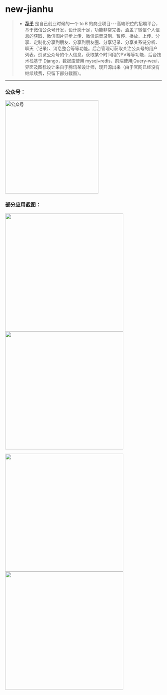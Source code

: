 # new-jianhu 
>* [荐乎](https://www.vzan.com/f/s-636113?typeId=0&h=0) 是自己创业时候的一个 to B 的商业项目---高端职位的招聘平台，基于微信公众号开发，设计感十足，功能非常完善，涵盖了微信个人信息的获取、微信图片异步上传、微信语音录制、暂停、播放、上传、分享、定制化分享到朋友、分享到朋友圈、分享记录、分享关系链分析、聊天（记录）、消息整合等等功能。后台管理可获取关注公众号的用户列表，浏览公众号的个人信息，获取某个时间段的PV等等功能，后台技术栈基于 Django，数据库使用 mysql+redis，前端使用jQuery-weui，界面及图标设计来自于腾讯某设计师，现开源出来（由于官网已经没有继续续费，只留下部分截图）。
---

### 公众号：
<img src="http://i.pengxun.cn/thumb/articles/20160809/131152257267080082@200x200.jpg" width="300" alt="公众号" align=center />

### 部分应用截图：
<img src="http://oss.vzan.cc/image/jpg/2016/9/17/1603558eafbbea90b7408986afdaf4f382782f.jpg" width="380"/>    <img src="http://oss.vzan.cc/image/jpg/2016/9/17/1603552a675d2eb56345f2945ab0d149618b1e.jpg" width="380"/>

<img src="http://oss.vzan.cc/image/jpg/2016/9/17/1603558618432dfe684017b4520a63febc0929.jpg" width="380"/>    <img src="http://oss.vzan.cc/image/jpg/2016/9/17/16035616d0318100874433a2e25ea5dfe0c1c3.jpg" width="380"/>
